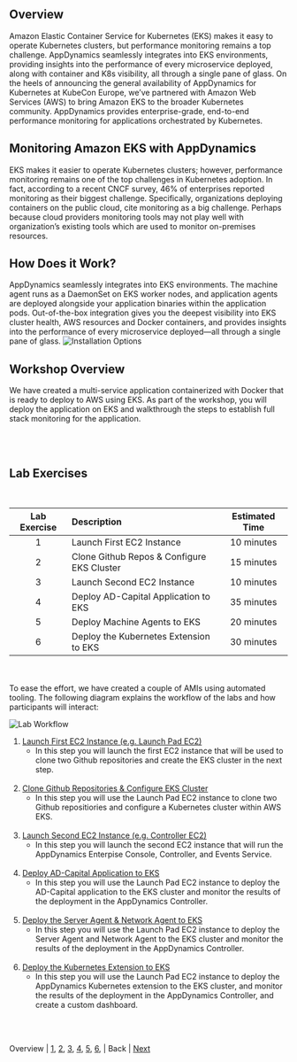 ## Overview

Amazon Elastic Container Service for Kubernetes (EKS) makes it easy to operate Kubernetes clusters, but performance monitoring remains a top challenge. AppDynamics seamlessly integrates into EKS environments, providing insights into the performance of every microservice deployed, along with container and K8s visibility, all through a single pane of glass. On the heels of announcing the general availability of AppDynamics for Kubernetes at KubeCon Europe, we’ve partnered with Amazon Web Services (AWS) to bring Amazon EKS to the broader Kubernetes community. AppDynamics provides enterprise-grade, end-to-end performance monitoring for applications orchestrated by Kubernetes.

## Monitoring Amazon EKS with AppDynamics

EKS makes it easier to operate Kubernetes clusters; however, performance monitoring remains one of the top challenges in Kubernetes adoption. In fact, according to a recent CNCF survey, 46% of enterprises reported monitoring as their biggest challenge. Specifically, organizations deploying containers on the public cloud, cite monitoring as a big challenge. Perhaps because cloud providers monitoring tools may not play well with organization’s existing tools which are used to monitor on-premises resources.

## How Does it Work?

AppDynamics seamlessly integrates into EKS environments. The machine agent runs as a DaemonSet on EKS worker nodes, and application agents are deployed alongside your application binaries within the application pods. Out-of-the-box integration gives you the deepest visibility into EKS cluster health, AWS resources and Docker containers, and provides insights into the performance of every microservice deployed—all through a single pane of glass.
![Installation Options](./images/1.png)

## Workshop Overview

We have created a multi-service application containerized with Docker that is ready to deploy to AWS using EKS. As part of the workshop, you will deploy the application on EKS and walkthrough the steps to establish full stack monitoring for the application.

<br><br>

## Lab Exercises
<br>


| Lab Exercise | Description                                  | Estimated Time |
| :----------: | :------------------------------------------- | :------------: |
|      1       | Launch First EC2 Instance                    |   10 minutes   |
|      2       | Clone Github Repos & Configure EKS Cluster   |   15 minutes   |
|      3       | Launch Second EC2 Instance                   |   10 minutes   |
|      4       | Deploy AD-Capital Application to EKS         |   35 minutes   |
|      5       | Deploy Machine Agents to EKS                 |   20 minutes   |
|      6       | Deploy the Kubernetes Extension to EKS       |   30 minutes   |

<br><br>
To ease the effort, we have created a couple of AMIs using automated tooling. The following diagram explains the workflow of the labs and how participants will interact:

![Lab Workflow](./images/37.png)
1. [Launch First EC2 Instance (e.g. Launch Pad EC2)](lab-exercise-01.md)
   - In this step you will launch the first EC2 instance
   that will be used to clone two Github repositories and create the EKS cluster in the next step.<br><br>
2. [Clone Github Repositories & Configure EKS Cluster](lab-exercise-02.md)
   - In this step you will use the Launch Pad EC2 instance to clone two Github repositiories and configure a Kubernetes cluster within AWS EKS.<br><br>
3. [Launch Second EC2 Instance (e.g. Controller EC2)](lab-exercise-03.md)
   - In this step you will launch the second EC2 instance that will run the AppDynamics Enterpise Console, Controller, and Events Service.<br><br>
4. [Deploy AD-Capital Application to EKS](lab-exercise-04.md)
   - In this step you will use the Launch Pad EC2 instance to deploy the AD-Capital application to the EKS cluster and monitor the results of the deployment in the AppDynamics Controller.<br><br>
5. [Deploy the Server Agent & Network Agent to EKS](lab-exercise-05.md)
   - In this step you will use the Launch Pad EC2 instance to deploy the Server Agent and Network Agent to the EKS cluster and monitor the results of the deployment in the AppDynamics Controller.<br><br>
6. [Deploy the Kubernetes Extension to EKS](lab-exercise-06.md)
    - In this step you will use the Launch Pad EC2 instance to deploy the AppDynamics Kubernetes extension to the EKS cluster, and monitor the results of the deployment in the AppDynamics Controller, and create a custom dashboard.<br><br>
<br>

Overview | [1](lab-exercise-01.md), [2](lab-exercise-02.md), [3](lab-exercise-03.md), [4](lab-exercise-04.md), [5](lab-exercise-05.md), [6](lab-exercise-06.md), | Back | [Next](lab-exercise-01.md)
